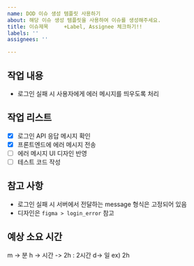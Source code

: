```yaml
---
name: DOD 이슈 생성 템플릿 사용하기
about: 해당 이슈 생성 템플릿을 사용하여 이슈를 생성해주세요.
title: 이슈제목     +Label, Assignee 체크하기!!
labels: ''
assignees: ''

---
```


## 작업 내용
- 로그인 실패 시 사용자에게 에러 메시지를 띄우도록 처리

## 작업 리스트
- [x] 로그인 API 응답 메시지 확인  
- [x] 프론트엔드에 에러 메시지 전송  
- [ ] 에러 메시지 UI 디자인 반영  
- [ ] 테스트 코드 작성

## 참고 사항
- 로그인 실패 시 서버에서 전달하는 message 형식은 고정되어 있음  
- 디자인은 `figma > login_error` 참고

## 예상 소요 시간
m -> 분
h -> 시간 -> 2h : 2시간
d-> 일
ex) 
2h
